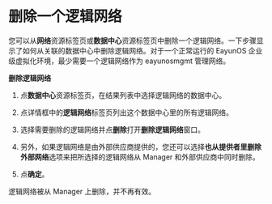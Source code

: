 # 删除一个逻辑网络

您可以从**网络**资源标签页或**数据中心**资源标签页中删除一个逻辑网络。一下步骤显示了如何从关联的数据中心中删除逻辑网络。对于一个正常运行的 EayunOS 企业级虚拟化环境，最少需要一个逻辑网络作为 eayunosmgmt 管理网络。

**删除逻辑网络**

1. 点**数据中心**资源标签页，在结果列表中选择逻辑网络的数据中心。

2. 点详情框中的**逻辑网络**标签页列出这个数据中心里的所有逻辑网络。

3. 选择需要删除的逻辑网络并点**删除**打开**删除逻辑网络**窗口。

4. 另外，如果逻辑网络是由外部供应商提供的，您还可以选择**也从提供者里删除外部网络**选项来把所选择的逻辑网络从 Manager 和外部供应商中同时删除。

5. 点**确定**。

逻辑网络被从 Manager 上删除，并不再有效。
